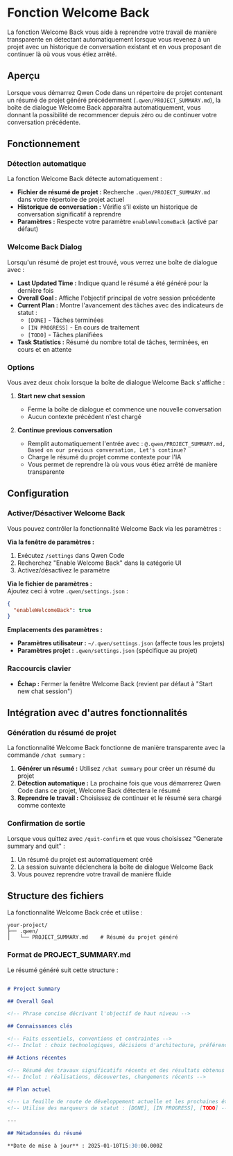 # Fonction Welcome Back

La fonction Welcome Back vous aide à reprendre votre travail de manière transparente en détectant automatiquement lorsque vous revenez à un projet avec un historique de conversation existant et en vous proposant de continuer là où vous vous étiez arrêté.

## Aperçu

Lorsque vous démarrez Qwen Code dans un répertoire de projet contenant un résumé de projet généré précédemment (`.qwen/PROJECT_SUMMARY.md`), la boîte de dialogue Welcome Back apparaîtra automatiquement, vous donnant la possibilité de recommencer depuis zéro ou de continuer votre conversation précédente.

## Fonctionnement

### Détection automatique

La fonction Welcome Back détecte automatiquement :

- **Fichier de résumé de projet :** Recherche `.qwen/PROJECT_SUMMARY.md` dans votre répertoire de projet actuel
- **Historique de conversation :** Vérifie s'il existe un historique de conversation significatif à reprendre
- **Paramètres :** Respecte votre paramètre `enableWelcomeBack` (activé par défaut)

### Welcome Back Dialog

Lorsqu'un résumé de projet est trouvé, vous verrez une boîte de dialogue avec :

- **Last Updated Time :** Indique quand le résumé a été généré pour la dernière fois
- **Overall Goal :** Affiche l'objectif principal de votre session précédente
- **Current Plan :** Montre l'avancement des tâches avec des indicateurs de statut :
  - `[DONE]` - Tâches terminées
  - `[IN PROGRESS]` - En cours de traitement
  - `[TODO]` - Tâches planifiées
- **Task Statistics :** Résumé du nombre total de tâches, terminées, en cours et en attente

### Options

Vous avez deux choix lorsque la boîte de dialogue Welcome Back s'affiche :

1. **Start new chat session**
   - Ferme la boîte de dialogue et commence une nouvelle conversation
   - Aucun contexte précédent n'est chargé

2. **Continue previous conversation**
   - Remplit automatiquement l'entrée avec : `@.qwen/PROJECT_SUMMARY.md, Based on our previous conversation, Let's continue?`
   - Charge le résumé du projet comme contexte pour l'IA
   - Vous permet de reprendre là où vous vous étiez arrêté de manière transparente

## Configuration

### Activer/Désactiver Welcome Back

Vous pouvez contrôler la fonctionnalité Welcome Back via les paramètres :

**Via la fenêtre de paramètres :**

1. Exécutez `/settings` dans Qwen Code
2. Recherchez "Enable Welcome Back" dans la catégorie UI
3. Activez/désactivez le paramètre

**Via le fichier de paramètres :**  
Ajoutez ceci à votre `.qwen/settings.json` :

```json
{
  "enableWelcomeBack": true
}
```

**Emplacements des paramètres :**

- **Paramètres utilisateur :** `~/.qwen/settings.json` (affecte tous les projets)
- **Paramètres projet :** `.qwen/settings.json` (spécifique au projet)

### Raccourcis clavier

- **Échap :** Fermer la fenêtre Welcome Back (revient par défaut à "Start new chat session")

## Intégration avec d'autres fonctionnalités

### Génération du résumé de projet

La fonctionnalité Welcome Back fonctionne de manière transparente avec la commande `/chat summary` :

1. **Générer un résumé :** Utilisez `/chat summary` pour créer un résumé du projet
2. **Détection automatique :** La prochaine fois que vous démarrerez Qwen Code dans ce projet, Welcome Back détectera le résumé
3. **Reprendre le travail :** Choisissez de continuer et le résumé sera chargé comme contexte

### Confirmation de sortie

Lorsque vous quittez avec `/quit-confirm` et que vous choisissez "Generate summary and quit" :

1. Un résumé du projet est automatiquement créé
2. La session suivante déclenchera la boîte de dialogue Welcome Back
3. Vous pouvez reprendre votre travail de manière fluide

## Structure des fichiers

La fonctionnalité Welcome Back crée et utilise :

```
your-project/
├── .qwen/
│   └── PROJECT_SUMMARY.md    # Résumé du projet généré
```

### Format de PROJECT_SUMMARY.md

Le résumé généré suit cette structure :

```markdown

# Project Summary

## Overall Goal

<!-- Phrase concise décrivant l'objectif de haut niveau -->

## Connaissances clés

<!-- Faits essentiels, conventions et contraintes -->
<!-- Inclut : choix technologiques, décisions d'architecture, préférences utilisateur -->

## Actions récentes

<!-- Résumé des travaux significatifs récents et des résultats obtenus -->
<!-- Inclut : réalisations, découvertes, changements récents -->

## Plan actuel

<!-- La feuille de route de développement actuelle et les prochaines étapes -->
<!-- Utilise des marqueurs de statut : [DONE], [IN PROGRESS], [TODO] -->

---

## Métadonnées du résumé

**Date de mise à jour** : 2025-01-10T15:30:00.000Z